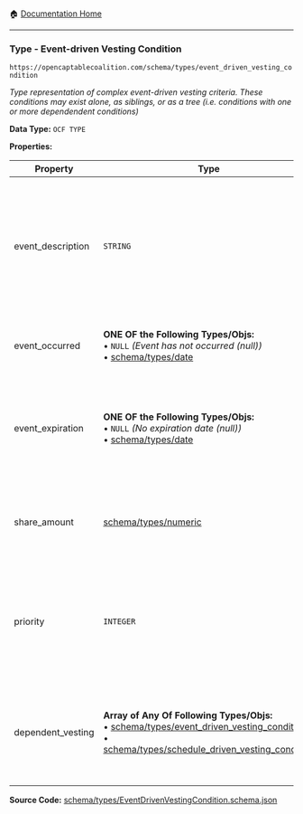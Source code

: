 :house: [Documentation Home](/README.md)

---

### Type - Event-driven Vesting Condition

`https://opencaptablecoalition.com/schema/types/event_driven_vesting_condition`

_Type representation of complex event-driven vesting criteria. These conditions may exist alone, as siblings, or as a tree (i.e. conditions with one or more dependendent conditions)_

**Data Type:** `OCF TYPE`

**Properties:**

| Property          | Type                                                                                                                                                                                                                                                                                                         | Description                                                                                                     | Required   |
| ----------------- | ------------------------------------------------------------------------------------------------------------------------------------------------------------------------------------------------------------------------------------------------------------------------------------------------------------ | --------------------------------------------------------------------------------------------------------------- | ---------- |
| event_description | `STRING`                                                                                                                                                                                                                                                                                                     | Full detailed description of the vesting condition, whether it be milestone-based or some other specified event | `REQUIRED` |
| event_occurred    | **ONE OF the Following Types/Objs:**</br>&bull; `NULL` _(Event has not occurred (null))_</br>&bull; [schema/types/date](/docs/schema/types/schema-types-date.md)</br>                                                                                                                                        | Date of the event, if it has occurred already                                                                   | `REQUIRED` |
| event_expiration  | **ONE OF the Following Types/Objs:**</br>&bull; `NULL` _(No expiration date (null))_</br>&bull; [schema/types/date](/docs/schema/types/schema-types-date.md)</br>                                                                                                                                            | Date by which event must be met to qualify, given that the condition carries an expiry                          | `REQUIRED` |
| share_amount      | [schema/types/numeric](/docs/schema/types/schema-types-numeric.md)                                                                                                                                                                                                                                           | Number of shares which vest upon successfully meeting the condition                                             | `REQUIRED` |
| priority          | `INTEGER`                                                                                                                                                                                                                                                                                                    | Given sibling conditions, this field determines the order by which conditions shall be applied                  | `REQUIRED` |
| dependent_vesting | **Array of Any Of Following Types/Objs:**</br>&bull; [schema/types/event_driven_vesting_condition](/docs/schema/types/schema-types-event_driven_vesting_condition.md)</br>&bull; [schema/types/schedule_driven_vesting_condition](/docs/schema/types/schema-types-schedule_driven_vesting_condition.md)</br> | Additional vesting conditions which become operative once this condition is met                                 | -          |

**Source Code:** [schema/types/EventDrivenVestingCondition.schema.json](/schema/types/EventDrivenVestingCondition.schema.json)
